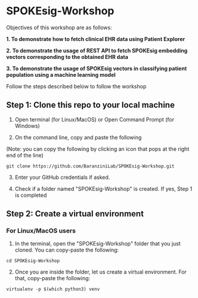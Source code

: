 # SPOKEsig-Workshop


Objectives of this workshop are as follows:


**1. To demonstrate how to fetch clinical EHR data using Patient Explorer**


**2. To demonstrate the usage of REST API to fetch SPOKEsig embedding vectors corresponding to the obtained EHR data** 


**3. To demonstrate the usage of SPOKEsig vectors in classifying patient population using a machine learning model**


Follow the steps described below to follow the workshop


## Step 1: Clone this repo to your local machine


1. Open terminal (for Linux/MacOS) or Open Command Prompt (for Windows)


2. On the command line, copy and paste the following 


(Note: you can copy the following by clicking an icon that pops at the right end of the line)


```
git clone https://github.com/BaranziniLab/SPOKEsig-Workshop.git 
```


3. Enter your GitHub credentials if asked.


4. Check if a folder named "SPOKEsig-Workshop" is created. If yes, Step 1 is completed


## Step 2: Create a virtual environment


### For Linux/MacOS users


1. In the terminal, open the "SPOKEsig-Workshop" folder that you just cloned. You can copy-paste the following:


```
cd SPOKEsig-Workshop
```


2. Once you are inside the folder, let us create a virtual environment. For that, copy-paste the following:


```
virtualenv -p $(which python3) venv
```
